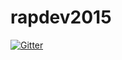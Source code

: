 rapdev2015
==========

[![Gitter](https://badges.gitter.im/Join%20Chat.svg)](https://gitter.im/rit-sse/rapdev2015?utm_source=badge&utm_medium=badge&utm_campaign=pr-badge&utm_content=badge)
